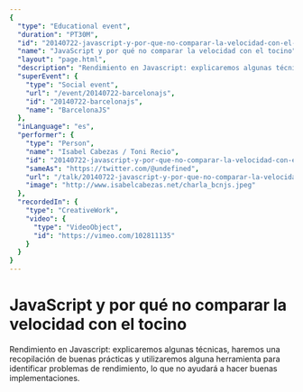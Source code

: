 ```yaml
---
{
  "type": "Educational event",
  "duration": "PT30M",
  "id": "20140722-javascript-y-por-que-no-comparar-la-velocidad-con-el-tocino",
  "name": "JavaScript y por qué no comparar la velocidad con el tocino",
  "layout": "page.html",
  "description": "Rendimiento en Javascript: explicaremos algunas técnicas, haremos una recopilación de buenas prácticas  y utilizaremos alguna herramienta para identificar problemas de rendimiento, lo que no ayudará a hacer buenas implementaciones.",
  "superEvent": {
    "type": "Social event",
    "url": "/event/20140722-barcelonajs",
    "id": "20140722-barcelonajs",
    "name": "BarcelonaJS"
  },
  "inLanguage": "es",
  "performer": {
    "type": "Person",
    "name": "Isabel Cabezas / Toni Recio",
    "id": "20140722-javascript-y-por-que-no-comparar-la-velocidad-con-el-tocino",
    "sameAs": "https://twitter.com/@undefined",
    "url": "/talk/20140722-javascript-y-por-que-no-comparar-la-velocidad-con-el-tocino.html",
    "image": "http://www.isabelcabezas.net/charla_bcnjs.jpeg"
  },
  "recordedIn": {
    "type": "CreativeWork",
    "video": {
      "type": "VideoObject",
      "id": "https://vimeo.com/102811135"
    }
  }
}
---
```

# JavaScript y por qué no comparar la velocidad con el tocino

Rendimiento en Javascript: explicaremos algunas técnicas, haremos una recopilación de buenas prácticas  y utilizaremos alguna herramienta para identificar problemas de rendimiento, lo que no ayudará a hacer buenas implementaciones.